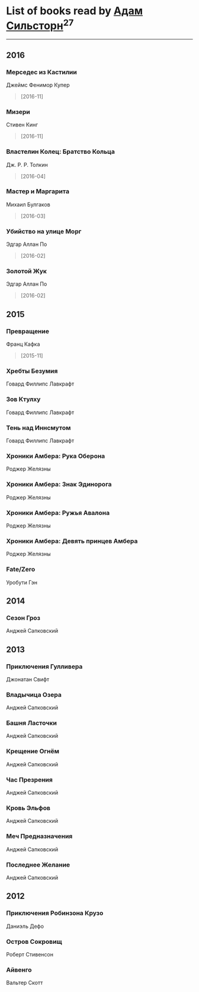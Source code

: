 # List of books read by [Адам Сильсторн](http://vk.com/id253918564)<sup>27</sup>
---

## 2016

### Мерседес из Кастилии
Джеймс Фенимор Купер
> [2016-11] 


### Мизери
Стивен Кинг
> [2016-11] 


### Властелин Колец: Братство Кольца
Дж. Р. Р. Толкин
> [2016-04] 


### Мастер и Маргарита
Михаил Булгаков
> [2016-03] 


### Убийство на улице Морг
Эдгар Аллан По
> [2016-02] 


### Золотой Жук
Эдгар Аллан По
> [2016-02] 



## 2015

### Превращение
Франц Кафка
> [2015-11] 


### Хребты Безумия
Говард Филлипс Лавкрафт


### Зов Ктулху
Говард Филлипс Лавкрафт


### Тень над Иннсмутом
Говард Филлипс Лавкрафт


### Хроники Амбера: Рука Оберона
Роджер Желязны


### Хроники Амбера: Знак Эдинорога
Роджер Желязны


### Хроники Амбера: Ружья Авалона
Роджер Желязны


### Хроники Амбера: Девять принцев Амбера
Роджер Желязны


### Fate/Zero
Уробути Гэн



## 2014

### Сезон Гроз
Анджей Сапковский



## 2013

### Приключения Гулливера
Джонатан Свифт


### Владычица Озера
Анджей Сапковский


### Башня Ласточки
Анджей Сапковский


### Крещение Огнём
Анджей Сапковский


### Час Презрения
Анджей Сапковский


### Кровь Эльфов
Анджей Сапковский


### Меч Предназначения
Анджей Сапковский


### Последнее Желание
Анджей Сапковский



## 2012

### Приключения Робинзона Крузо
Даниэль Дефо


### Остров Сокровищ
Роберт Стивенсон


### Айвенго
Вальтер Скотт



